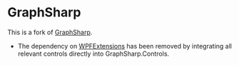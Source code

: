 GraphSharp
==========

This is a fork of [GraphSharp](https://graphsharp.codeplex.com).
- The dependency on [WPFExtensions](https://wpfextensions.codeplex.com/) has been removed by integrating all relevant controls directly into GraphSharp.Controls.